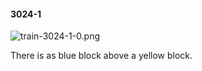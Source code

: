#### 3024-1
![train-3024-1-0.png](https://github.com/lil-lab/nlvr/raw/master/nlvr/train/images/52/train-3024-1-0.png "train-3024-1-0.png")

There is as blue block above a yellow block.